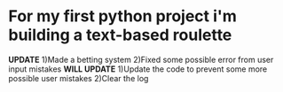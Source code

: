 # For my first python project i'm building a text-based roulette

**UPDATE**
1)Made a betting system
2)Fixed some possible error from user input mistakes
**WILL UPDATE**
1)Update the code to prevent some more possible user mistakes
2)Clear the log
